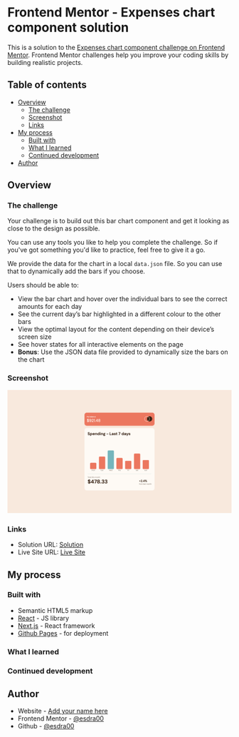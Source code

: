 # Frontend Mentor - Expenses chart component solution

This is a solution to the [Expenses chart component challenge on Frontend Mentor](https://www.frontendmentor.io/challenges/expenses-chart-component-e7yJBUdjwt). Frontend Mentor challenges help you improve your coding skills by building realistic projects.

## Table of contents

-    [Overview](#overview)
     -    [The challenge](#the-challenge)
     -    [Screenshot](#screenshot)
     -    [Links](#links)
-    [My process](#my-process)
     -    [Built with](#built-with)
     -    [What I learned](#what-i-learned)
     -    [Continued development](#continued-development)
-    [Author](#author)

## Overview

### The challenge

Your challenge is to build out this bar chart component and get it looking as close to the design as possible.

You can use any tools you like to help you complete the challenge. So if you've got something you'd like to practice, feel free to give it a go.

We provide the data for the chart in a local `data.json` file. So you can use that to dynamically add the bars if you choose.

Users should be able to:

-    View the bar chart and hover over the individual bars to see the correct amounts for each day
-    See the current day’s bar highlighted in a different colour to the other bars
-    View the optimal layout for the content depending on their device’s screen size
-    See hover states for all interactive elements on the page
-    **Bonus**: Use the JSON data file provided to dynamically size the bars on the chart

### Screenshot

![](./screenshot.png)

### Links

-    Solution URL: [Solution](https://github.com/esdra00/expenses-chart-component-nextjs.git)
-    Live Site URL: [Live Site](https://esdra00.github.io/expenses-chart-component-nextjs/)

## My process

### Built with

-    Semantic HTML5 markup
-    [React](https://reactjs.org/) - JS library
-    [Next.js](https://nextjs.org/) - React framework
-    [Github Pages](https://pages.github.com) - for deployment

### What I learned

### Continued development

## Author

-    Website - [Add your name here](https://www.your-site.com)
-    Frontend Mentor - [@esdra00](https://www.frontendmentor.io/profile/esdra00)
-    Github - [@esdra00](https://github.com/esdra00)
